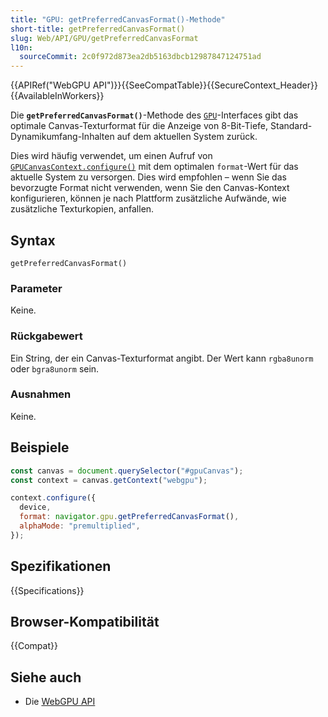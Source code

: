 ```yaml
---
title: "GPU: getPreferredCanvasFormat()-Methode"
short-title: getPreferredCanvasFormat()
slug: Web/API/GPU/getPreferredCanvasFormat
l10n:
  sourceCommit: 2c0f972d873ea2db5163dbcb12987847124751ad
---
```


{{APIRef("WebGPU API")}}{{SeeCompatTable}}{{SecureContext_Header}}{{AvailableInWorkers}}

Die **`getPreferredCanvasFormat()`**-Methode des [`GPU`](/de/docs/Web/API/GPU)-Interfaces gibt das optimale Canvas-Texturformat für die Anzeige von 8-Bit-Tiefe, Standard-Dynamikumfang-Inhalten auf dem aktuellen System zurück.

Dies wird häufig verwendet, um einen Aufruf von [`GPUCanvasContext.configure()`](/de/docs/Web/API/GPUCanvasContext/configure) mit dem optimalen `format`-Wert für das aktuelle System zu versorgen. Dies wird empfohlen – wenn Sie das bevorzugte Format nicht verwenden, wenn Sie den Canvas-Kontext konfigurieren, können je nach Plattform zusätzliche Aufwände, wie zusätzliche Texturkopien, anfallen.

## Syntax

```js-nolint
getPreferredCanvasFormat()
```

### Parameter

Keine.

### Rückgabewert

Ein String, der ein Canvas-Texturformat angibt. Der Wert kann `rgba8unorm` oder `bgra8unorm` sein.

### Ausnahmen

Keine.

## Beispiele

```js
const canvas = document.querySelector("#gpuCanvas");
const context = canvas.getContext("webgpu");

context.configure({
  device,
  format: navigator.gpu.getPreferredCanvasFormat(),
  alphaMode: "premultiplied",
});
```

## Spezifikationen

{{Specifications}}

## Browser-Kompatibilität

{{Compat}}

## Siehe auch

- Die [WebGPU API](/de/docs/Web/API/WebGPU_API)

